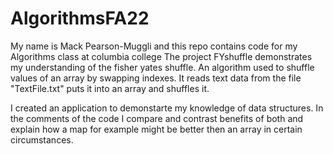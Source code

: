# AlgorithmsFA22

My name is Mack Pearson-Muggli and this repo contains code for my Algorithms class at columbia college
The project FYshuffle demonstrates my understanding of the fisher yates shuffle. An algorithm used to shuffle values of an array by swapping indexes. It reads text data from the file "TextFile.txt" puts it into an array and shuffles it.

I created an application to demonstarte my knowledge of data structures. In the comments of the code I compare and contrast benefits of both and explain how a map for example might be better then an array in certain circumstances.
